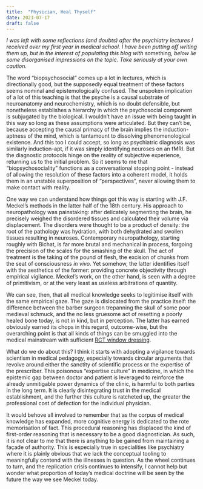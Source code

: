 ```yaml
---
title:  "Physician, Heal Thyself"
date: 2023-07-17
draft: false
---
```

*I was left with some reflections (and doubts) after the psychiatry lectures I received over my first year in medical school. I have been putting off writing them up, but in the interest of populating this blog with* something, *below lie some disorganised impressions on the topic. Take seriously at your own caution.*

The word “biopsychosocial” comes up a lot in lectures, which is directionally good, but the supposedly equal treatment of these factors seems nominal and epistemologically confused. The unspoken implication of a lot of this teaching is that the psyche is a causal substrate of neuroanatomy and neurochemistry, which is no doubt defensible, but nonetheless establishes a hierarchy in which the psychosocial component is subjugated by the biological. I wouldn’t have an issue with being taught in this way so long as these assumptions were articulated. But they can’t be, because accepting the causal primacy of the brain implies the induction-aptness of the mind, which is tantamount to dissolving phenomenological existence. And this too I could accept, so long as psychiatric diagnosis was similarly induction-apt, if it was simply identifying neuroses on an fMRI. But the diagnostic protocols hinge on the reality of subjective experience, returning us to the initial problem. So it seems to me that “biopsychosociality” functions as a conversational stopping point - instead of allowing the resolution of these factors into a coherent model, it holds them in an unstable superposition of “perspectives”, never allowing them to make contact with reality.

One way we can understand how things got this way is starting with J.F. Meckel’s methods in the latter half of the 18th century. His approach to neuropathology was painstaking: after delicately segmenting the brain, he precisely weighed the disordered tissues and calculated their volume via displacement. The disorders were thought to be a product of density: the root of the pathology was hydration, with both dehydrated and swollen tissues resulting in neuroses. Contemporary neuropathology, starting roughly with Bichat, is far more brutal and mechanical in process, forgoing the precision of the scales for the smashing of the skull. The act of treatment is the taking of the pound of flesh, the excision of chunks from the seat of consciousness *in vivo*. Yet somehow, the latter identifies itself with the aesthetics of the former: providing concrete objectivity through empirical vigilance. Meckel’s work, on the other hand, is seen with a degree of primitivism, or at the very least as useless arbitrations of quantity.

We can see, then, that all medical knowledge seeks to legitimise itself with the same empirical gaze. The gaze is dislocated from the practice itself: the difference between the barber surgeon trepanning the skull of some poor medieval schmuck, and the no less gruesome act of resetting a poorly healed bone today, is not in kind, but in perception. The latter has earned obviously earned its chops in this regard, outcome-wise, but the overarching point is that all kinds of things can be smuggled into the medical mainstream with sufficient [RCT window dressing](https://slatestarcodex.com/2014/04/28/the-control-group-is-out-of-control/).

What do we do about this? I think it starts with adopting a vigilance towards scientism in medical pedagogy, especially towards circular arguments that revolve around either the sanctity of scientific process or the expertise of the prescriber. This poisonous “expertise culture” in medicine, in which the epistemic gap between doctor and patient is leveraged to reinforce the already unmitigable power dynamics of the clinic, is harmful to both parties in the long term. It is clearly disintegrating trust in the medical establishment, and the further this culture is ratcheted up, the greater the professional cost of defection for the individual physician.

It would behove all involved to remember that as the corpus of medical knowledge has expanded, more cognitive energy is dedicated to the rote memorisation of fact. This procedural reasoning has displaced the kind of first-order reasoning that is necessary to be a good diagnostician. As such, it is not clear to me that there is anything to be gained from maintaining a façade of authority. This is especially true in specialities like psychiatry where it is plainly obvious that we lack the conceptual tooling to meaningfully contend with the illnesses in question. As the wheel continues to turn, and the replication crisis continues to intensify, I cannot help but wonder what proportion of today’s medical doctrine will be seen by the future the way we see Meckel today.

